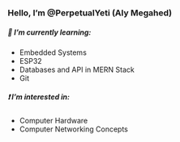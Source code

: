 ### Hello, I’m @PerpetualYeti (Aly Megahed)  
##### 🤔 I’m currently learning:
- Embedded Systems
- ESP32
- Databases and API in MERN Stack
- Git
##### ❗ I’m interested in: 
- Computer Hardware
- Computer Networking Concepts

<!--- 💞️ I’m looking to collaborate on ...
- 📫 How to reach me ... --->

<!---
PerpetualYeti/PerpetualYeti is a ✨ special ✨ repository because its `README.md` (this file) appears on your GitHub profile.
You can click the Preview link to take a look at your changes.
--->
